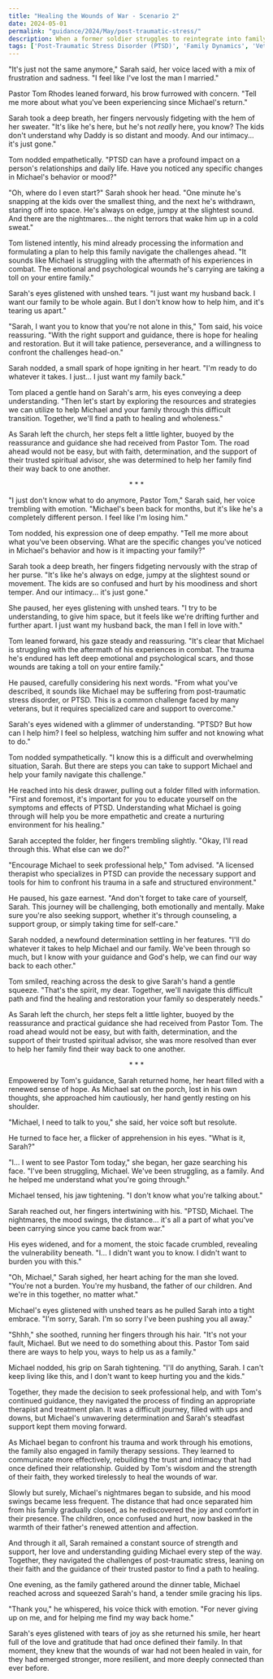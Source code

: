 ```yaml
---
title: "Healing the Wounds of War - Scenario 2"
date: 2024-05-01
permalink: "guidance/2024/May/post-traumatic-stress/"
description: When a former soldier struggles to reintegrate into family life after returning from combat, his wife seeks guidance from Pastor Tom Rhodes to help them navigate the emotional and spiritual challenges of post-traumatic stress and find a path to healing.
tags: ['Post-Traumatic Stress Disorder (PTSD)', 'Family Dynamics', 'Veteran Challenges', 'Spiritual Healing', 'Pastoral Guidance']
---
```

"It's just not the same anymore," Sarah said, her voice laced with a mix of frustration and sadness. "I feel like I've lost the man I married."

Pastor Tom Rhodes leaned forward, his brow furrowed with concern. "Tell me more about what you've been experiencing since Michael's return."

Sarah took a deep breath, her fingers nervously fidgeting with the hem of her sweater. "It's like he's here, but he's not _really_ here, you know? The kids don't understand why Daddy is so distant and moody. And our intimacy... it's just gone."

Tom nodded empathetically. "PTSD can have a profound impact on a person's relationships and daily life. Have you noticed any specific changes in Michael's behavior or mood?"

"Oh, where do I even start?" Sarah shook her head. "One minute he's snapping at the kids over the smallest thing, and the next he's withdrawn, staring off into space. He's always on edge, jumpy at the slightest sound. And there are the nightmares... the night terrors that wake him up in a cold sweat."

Tom listened intently, his mind already processing the information and formulating a plan to help this family navigate the challenges ahead. "It sounds like Michael is struggling with the aftermath of his experiences in combat. The emotional and psychological wounds he's carrying are taking a toll on your entire family."

Sarah's eyes glistened with unshed tears. "I just want my husband back. I want our family to be whole again. But I don't know how to help him, and it's tearing us apart."

"Sarah, I want you to know that you're not alone in this," Tom said, his voice reassuring. "With the right support and guidance, there is hope for healing and restoration. But it will take patience, perseverance, and a willingness to confront the challenges head-on."

Sarah nodded, a small spark of hope igniting in her heart. "I'm ready to do whatever it takes. I just... I just want my family back."

Tom placed a gentle hand on Sarah's arm, his eyes conveying a deep understanding. "Then let's start by exploring the resources and strategies we can utilize to help Michael and your family through this difficult transition. Together, we'll find a path to healing and wholeness."

As Sarah left the church, her steps felt a little lighter, buoyed by the reassurance and guidance she had received from Pastor Tom. The road ahead would not be easy, but with faith, determination, and the support of their trusted spiritual advisor, she was determined to help her family find their way back to one another.

<center>* * *</center>

"I just don't know what to do anymore, Pastor Tom," Sarah said, her voice trembling with emotion. "Michael's been back for months, but it's like he's a completely different person. I feel like I'm losing him."

Tom nodded, his expression one of deep empathy. "Tell me more about what you've been observing. What are the specific changes you've noticed in Michael's behavior and how is it impacting your family?"

Sarah took a deep breath, her fingers fidgeting nervously with the strap of her purse. "It's like he's always on edge, jumpy at the slightest sound or movement. The kids are so confused and hurt by his moodiness and short temper. And our intimacy... it's just gone."

She paused, her eyes glistening with unshed tears. "I try to be understanding, to give him space, but it feels like we're drifting further and further apart. I just want my husband back, the man I fell in love with."

Tom leaned forward, his gaze steady and reassuring. "It's clear that Michael is struggling with the aftermath of his experiences in combat. The trauma he's endured has left deep emotional and psychological scars, and those wounds are taking a toll on your entire family."

He paused, carefully considering his next words. "From what you've described, it sounds like Michael may be suffering from post-traumatic stress disorder, or PTSD. This is a common challenge faced by many veterans, but it requires specialized care and support to overcome."

Sarah's eyes widened with a glimmer of understanding. "PTSD? But how can I help him? I feel so helpless, watching him suffer and not knowing what to do."

Tom nodded sympathetically. "I know this is a difficult and overwhelming situation, Sarah. But there are steps you can take to support Michael and help your family navigate this challenge."

He reached into his desk drawer, pulling out a folder filled with information. "First and foremost, it's important for you to educate yourself on the symptoms and effects of PTSD. Understanding what Michael is going through will help you be more empathetic and create a nurturing environment for his healing."

Sarah accepted the folder, her fingers trembling slightly. "Okay, I'll read through this. What else can we do?"

"Encourage Michael to seek professional help," Tom advised. "A licensed therapist who specializes in PTSD can provide the necessary support and tools for him to confront his trauma in a safe and structured environment."

He paused, his gaze earnest. "And don't forget to take care of yourself, Sarah. This journey will be challenging, both emotionally and mentally. Make sure you're also seeking support, whether it's through counseling, a support group, or simply taking time for self-care."

Sarah nodded, a newfound determination settling in her features. "I'll do whatever it takes to help Michael and our family. We've been through so much, but I know with your guidance and God's help, we can find our way back to each other."

Tom smiled, reaching across the desk to give Sarah's hand a gentle squeeze. "That's the spirit, my dear. Together, we'll navigate this difficult path and find the healing and restoration your family so desperately needs."

As Sarah left the church, her steps felt a little lighter, buoyed by the reassurance and practical guidance she had received from Pastor Tom. The road ahead would not be easy, but with faith, determination, and the support of their trusted spiritual advisor, she was more resolved than ever to help her family find their way back to one another.

<center>* * *</center>

Empowered by Tom's guidance, Sarah returned home, her heart filled with a renewed sense of hope. As Michael sat on the porch, lost in his own thoughts, she approached him cautiously, her hand gently resting on his shoulder.

"Michael, I need to talk to you," she said, her voice soft but resolute.

He turned to face her, a flicker of apprehension in his eyes. "What is it, Sarah?"

"I... I went to see Pastor Tom today," she began, her gaze searching his face. "I've been struggling, Michael. We've been struggling, as a family. And he helped me understand what you're going through."

Michael tensed, his jaw tightening. "I don't know what you're talking about."

Sarah reached out, her fingers intertwining with his. "PTSD, Michael. The nightmares, the mood swings, the distance... it's all a part of what you've been carrying since you came back from war."

His eyes widened, and for a moment, the stoic facade crumbled, revealing the vulnerability beneath. "I... I didn't want you to know. I didn't want to burden you with this."

"Oh, Michael," Sarah sighed, her heart aching for the man she loved. "You're not a burden. You're my husband, the father of our children. And we're in this together, no matter what."

Michael's eyes glistened with unshed tears as he pulled Sarah into a tight embrace. "I'm sorry, Sarah. I'm so sorry I've been pushing you all away."

"Shhh," she soothed, running her fingers through his hair. "It's not your fault, Michael. But we need to do something about this. Pastor Tom said there are ways to help you, ways to help us as a family."

Michael nodded, his grip on Sarah tightening. "I'll do anything, Sarah. I can't keep living like this, and I don't want to keep hurting you and the kids."

Together, they made the decision to seek professional help, and with Tom's continued guidance, they navigated the process of finding an appropriate therapist and treatment plan. It was a difficult journey, filled with ups and downs, but Michael's unwavering determination and Sarah's steadfast support kept them moving forward.

As Michael began to confront his trauma and work through his emotions, the family also engaged in family therapy sessions. They learned to communicate more effectively, rebuilding the trust and intimacy that had once defined their relationship. Guided by Tom's wisdom and the strength of their faith, they worked tirelessly to heal the wounds of war.

Slowly but surely, Michael's nightmares began to subside, and his mood swings became less frequent. The distance that had once separated him from his family gradually closed, as he rediscovered the joy and comfort in their presence. The children, once confused and hurt, now basked in the warmth of their father's renewed attention and affection.

And through it all, Sarah remained a constant source of strength and support, her love and understanding guiding Michael every step of the way. Together, they navigated the challenges of post-traumatic stress, leaning on their faith and the guidance of their trusted pastor to find a path to healing.

One evening, as the family gathered around the dinner table, Michael reached across and squeezed Sarah's hand, a tender smile gracing his lips.

"Thank you," he whispered, his voice thick with emotion. "For never giving up on me, and for helping me find my way back home."

Sarah's eyes glistened with tears of joy as she returned his smile, her heart full of the love and gratitude that had once defined their family. In that moment, they knew that the wounds of war had not been healed in vain, for they had emerged stronger, more resilient, and more deeply connected than ever before.

